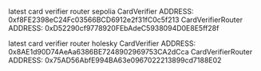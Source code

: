 latest card verifier router sepolia
CardVerifier ADDRESS: 0xf8FE2398eC24Fc03566BCD6912e2f31fC0c5f213
CardVerifierRouter ADDRESS: 0xD52290cf9778920FEbAdeC5938094D0E8E5ff28f

latest card verifier router holesky
CardVerifier ADDRESS: 0x8AE1d90D74AeAa6386BE7248902969753CA2dCca
CardVerifierRouter ADDRESS: 0x75AD56AbfE994BA63e0967022213899cd7188E02